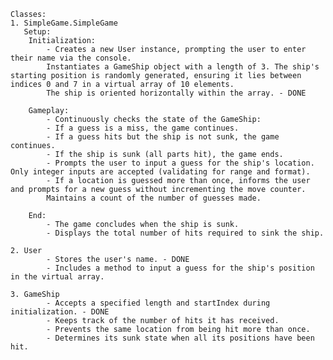     Classes:
    1. SimpleGame.SimpleGame
       Setup:
        Initialization:
            - Creates a new User instance, prompting the user to enter their name via the console.
            Instantiates a GameShip object with a length of 3. The ship's starting position is randomly generated, ensuring it lies between indices 0 and 7 in a virtual array of 10 elements.
            The ship is oriented horizontally within the array. - DONE

        Gameplay:
            - Continuously checks the state of the GameShip:
            - If a guess is a miss, the game continues.
            - If a guess hits but the ship is not sunk, the game continues.
            - If the ship is sunk (all parts hit), the game ends.
            - Prompts the user to input a guess for the ship's location. Only integer inputs are accepted (validating for range and format).
            - If a location is guessed more than once, informs the user and prompts for a new guess without incrementing the move counter.
            Maintains a count of the number of guesses made.

        End:
            - The game concludes when the ship is sunk.
            - Displays the total number of hits required to sink the ship.

    2. User
            - Stores the user's name. - DONE
            - Includes a method to input a guess for the ship's position in the virtual array.

    3. GameShip 
            - Accepts a specified length and startIndex during initialization. - DONE
            - Keeps track of the number of hits it has received.
            - Prevents the same location from being hit more than once.
            - Determines its sunk state when all its positions have been hit.